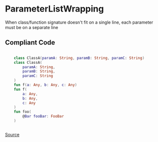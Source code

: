 # ParameterListWrapping

When class/function signature doesn't fit on a single line, each parameter must be on a separate line

## Compliant Code

```kotlin

    class ClassA(paramA: String, paramB: String, paramC: String)
    class ClassA(
        paramA: String,
        paramB: String,
        paramC: String
    )
    fun f(a: Any, b: Any, c: Any)
    fun f(
        a: Any,
        b: Any,
        c: Any
    )
    fun foo(
        @Bar fooBar: FooBar
    )
    
```

[Source](https://detekt.dev/docs/rules/formatting#parameterlistwrapping)
